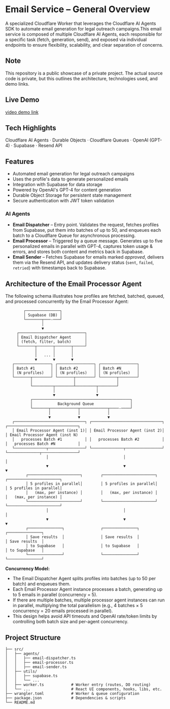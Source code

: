# Email Service – General Overview

A specialized Cloudflare Worker that leverages the Cloudflare AI Agents SDK to automate email generation for legal outreach campaigns.This email service is composed of multiple Cloudflare AI Agents, each responsible for a specific task (fetch, generation, send), and exposed via individual endpoints to ensure flexibility, scalability, and clear separation of concerns.

## Note  
This repository is a public showcase of a private project. The actual source code is private, but this outlines the architecture, technologies used, and demo links.

## Live Demo

[video demo link]([https://drive.google.com/drive/folders/1Hnw7jDZAr7XQ2aRq-83AOX2CdviJN0YK](https://www.youtube.com/watch?v=062hPy_t3XI))


## Tech Highlights

Cloudflare AI Agents · Durable Objects · Cloudflare Queues · OpenAI (GPT-4) · Supabase · Resend API


## Features

- Automated email generation for legal outreach campaigns
- Uses the profile's data to generate personalized emails
- Integration with Supabase for data storage
- Powered by OpenAI's GPT-4 for content generation
- Durable Object Storage for persistent state management
- Secure authentication with JWT token validation


### AI Agents

- **Email Dispatcher** – Entry point. Validates the request, fetches profiles from Supabase, put them into batches of up to 50, and enqueues each batch to a Cloudflare Queue for asynchronous processing.
- **Email Processor** – Triggered by a queue message. Generates up to five personalized emails in parallel with GPT-4, captures token usage & errors, and stores both content and metrics back in Supabase.
- **Email Sender** – Fetches Supabase for emails marked *approved*, delivers them via the Resend API, and updates delivery status (`sent`, `failed`, `retried`) with timestamps back to Supabase.


## Architecture of the Email Processor Agent
The following schema illustrates how profiles are fetched, batched, queued, and processed concurrently by the Email Processor Agent:

```
        ┌───────────────┐
        │ Supabase (DB) │
        └───────┬───-───┘
                │
                ▼
     ┌─────────────────────────────┐
     │ Email Dispatcher Agent      │
     │ (fetch, filter, batch)      │
     └───────┬───────┬───────┬─────┘
             │       │       │
             │   ... │       │
             ▼       ▼       ▼
   ┌────────────────┐ ┌────────────────┐ ┌────────────────┐
   │ Batch #1       │ │ Batch #2       │ │ Batch #N       │
   │ (N profiles)   │ │ (N profiles)   │ │ (N profiles)   │
   └───────┬────────┘ └───────┬────────┘ └───────┬────────┘
           │                  │                  │
           └─────────┬────────┴─────────┬────────┘
                     │                  │
                     ▼                  ▼
           ┌───────────────────────────────────────────┐
           │           Background Queue                │
           └───────┬────────────┬────────────┬────-────┘
                   │            │            │
                   ▼            ▼            ▼
   ┌───────────────────────────────┐ ┌───────────────────────────────┐ ┌───────────────────────────────┐
   │ Email Processor Agent (inst 1)│ │ Email Processor Agent (inst 2)│ │ Email Processor Agent (inst N)
   │   processes Batch #1          │ │   processes Batch #2          │ │   processes Batch #N          │
   └──────────────┬────────────────┘ └──────────────┬────────────────┘ └──────────────┬────────────────┘
                  │                                 │                                 │
                  ▼                                 ▼                                 ▼
         ┌───────────────────────┐        ┌───────────────────────┐        ┌───────────────────────┐
         │ 5 profiles in parallel│        │ 5 profiles in parallel│        │ 5 profiles in parallel│
         │   (max, per instance) │        │   (max, per instance) │        │   (max, per instance) │
         └───────────────────────┘        └───────────────────────┘        └───────────────────────┘
                  │                                 │                                 │
                  ▼                                 ▼                                 ▼
         ┌───────────────┐                ┌───────────────┐                ┌───────────────┐
         │ Save results  │                │ Save results  │                │ Save results  │
         │ to Supabase   │                │ to Supabase   │                │ to Supabase   │
         └───────────────┘                └───────────────┘                └───────────────┘
```

**Concurrency Model:**
- The Email Dispatcher Agent splits profiles into batches (up to 50 per batch) and enqueues them.
- Each Email Processor Agent instance processes a batch, generating up to 5 emails in parallel (concurrency = 5).
- If there are multiple batches, multiple processor agent instances can run in parallel, multiplying the total parallelism (e.g., 4 batches × 5 concurrency = 20 emails processed in parallel).
- This design helps avoid API timeouts and OpenAI rate/token limits by controlling both batch size and per-agent concurrency.


## Project Structure

```text
├── src/
│   ├── agents/
│   │   ├── email-dispatcher.ts
│   │   ├── email-processor.ts
│   │   ├── email-sender.ts
│   ├── utils/
│   │   ├── supabase.ts
│   │   └── ...
│   ├── worker.ts            # Worker entry (routes, DO routing)
│   └── ...                  # React UI components, hooks, libs, etc.
├── wrangler.toml            # Worker & queue configuration
├── package.json             # Dependencies & scripts
└── README.md
```

